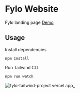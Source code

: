 # Fylo Website

Fylo landing page [Demo](https://fylo-tailwind-project.vercel.app/)

## Usage

Install dependencies

```
npm Install
```

Run Tailwind CLI

```
npm run watch
```


![fylo-tailwind-project vercel app_](https://user-images.githubusercontent.com/64547504/237036711-916dee03-1fa7-4bd9-89bf-bcc1a0f8d33d.png)
